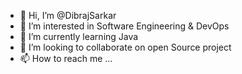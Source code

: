 - 👋 Hi, I’m @DibrajSarkar
- 👀 I’m interested in Software Engineering & DevOps
- 🌱 I’m currently learning Java
- 💞️ I’m looking to collaborate on open Source project
- 📫 How to reach me ...

<!---
DibrajSarkar/DibrajSarkar is a ✨ special ✨ repository because its `README.md` (this file) appears on your GitHub profile.
You can click the Preview link to take a look at your changes.
--->
